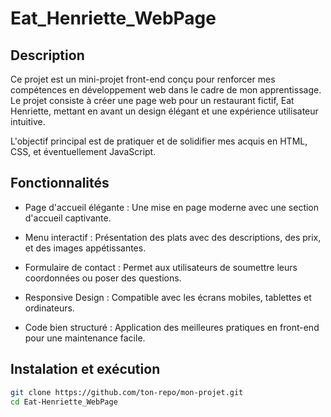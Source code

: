 # Eat_Henriette_WebPage
## Description

Ce projet est un mini-projet front-end conçu pour renforcer mes compétences en développement web dans le cadre de mon apprentissage. 
Le projet consiste à créer une page web pour un restaurant fictif, Eat Henriette, mettant en avant un design élégant et une expérience utilisateur intuitive.

L'objectif principal est de pratiquer et de solidifier mes acquis en HTML, CSS, et éventuellement JavaScript.

## Fonctionnalités
- Page d'accueil élégante : Une mise en page moderne avec une section d'accueil captivante.

- Menu interactif : Présentation des plats avec des descriptions, des prix, et des images appétissantes.

- Formulaire de contact : Permet aux utilisateurs de soumettre leurs coordonnées ou poser des questions.

- Responsive Design : Compatible avec les écrans mobiles, tablettes et ordinateurs.

- Code bien structuré : Application des meilleures pratiques en front-end pour une maintenance facile.

## Instalation et exécution
   
```bash
git clone https://github.com/ton-repo/mon-projet.git
cd Eat-Henriette_WebPage


